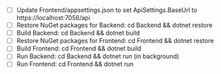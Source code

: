 - [ ] Update Frontend/appsettings.json to set ApiSettings.BaseUrl to https://localhost:7056/api
- [ ] Restore NuGet packages for Backend: cd Backend && dotnet restore
- [ ] Build Backend: cd Backend && dotnet build
- [ ] Restore NuGet packages for Frontend: cd Frontend && dotnet restore
- [ ] Build Frontend: cd Frontend && dotnet build
- [ ] Run Backend: cd Backend && dotnet run (in background)
- [ ] Run Frontend: cd Frontend && dotnet run
